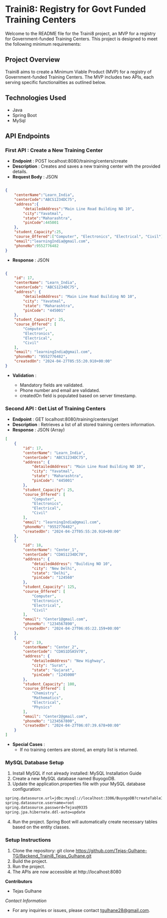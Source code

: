 
# Traini8: Registry for Govt Funded Training Centers
Welcome to the README file for the Traini8 project, an MVP for a registry for Government-funded Training Centers. This project is designed to meet the following minimum requirements:

## Project Overview
Traini8 aims to create a Minimum Viable Product (MVP) for a registry of Government-funded Training Centers. The MVP includes two APIs, each serving specific functionalities as outlined below.

## Technologies Used
* Java
* Spring Boot
* MySql

## API Endpoints
### First API : Create a New Training Center
* **Endpoint** : POST localhost:8080/training/centers/create
* **Description** : Creates and saves a new training center with the provided details.
* **Request Body** : JSON
```json

{
    "centerName":"Learn_India",
    "centerCode":"ABCS1234DC75",
    "address":{
        "detailedAddress":"Main Line Road Building NO 10",
        "city":"Yavatmal",
        "state":"Maharashtra",
        "pinCode":445001
    },
    "student_Capacity":25,
    "course_Offered":["Computer", "Electronics", "Electrical", "Civil"],
    "email":"learningIndia@gmail.com",
    "phoneNo":9552776482
}

```
* **Response** : JSON
```json

{
    "id": 17,
    "centerName": "Learn_India",
    "centerCode": "ABCS1234DC75",
    "address": {
        "detailedAddress": "Main Line Road Building NO 10",
        "city": "Yavatmal",
        "state": "Maharashtra",
        "pinCode": "445001"
    },
    "student_Capacity": 25,
    "course_Offered": [
        "Computer",
        "Electronics",
        "Electrical",
        "Civil"
    ],
    "email": "learningIndia@gmail.com",
    "phoneNo": "9552776482",
    "createdOn": "2024-04-27T05:55:20.910+00:00"
}

```

* **Validation** :
  
  * Mandatory fields are validated.
  * Phone number and email are validated.
  * createdOn field is populated based on server timestamp.

### Second API : Get List of Training Centers
* **Endpoint** : GET localhost:8080/training/centers/get
* **Description** : Retrieves a list of all stored training centers information.
* **Response** : JSON (Array)
```Json
[
    {
        "id": 17,
        "centerName": "Learn_India",
        "centerCode": "ABCS1234DC75",
        "address": {
            "detailedAddress": "Main Line Road Building NO 10",
            "city": "Yavatmal",
            "state": "Maharashtra",
            "pinCode": "445001"
        },
        "student_Capacity": 25,
        "course_Offered": [
            "Computer",
            "Electronics",
            "Electrical",
            "Civil"
        ],
        "email": "learningIndia@gmail.com",
        "phoneNo": "9552776482",
        "createdOn": "2024-04-27T05:55:20.910+00:00"
    },
    {
        "id": 18,
        "centerName": "Center_1",
        "centerCode": "CDAS1234DC70",
        "address": {
            "detailedAddress": "Building NO 10",
            "city": "New Delhi",
            "state": "Delhi",
            "pinCode": "124560"
        },
        "student_Capacity": 125,
        "course_Offered": [
            "Computer",
            "Electronics",
            "Electrical",
            "Civil"
        ],
        "email": "Center1@gmail.com",
        "phoneNo": "1234567890",
        "createdOn": "2024-04-27T06:05:22.159+00:00"
    },
    {
        "id": 19,
        "centerName": "Center_2",
        "centerCode": "CDAS1DSA5V70",
        "address": {
            "detailedAddress": "New Highway",
            "city": "Surat",
            "state": "Gujarat",
            "pinCode": "1245000"
        },
        "student_Capacity": 100,
        "course_Offered": [
            "Chemistry",
            "Mathematics",
            "Electrical",
            "Physics"
        ],
        "email": "Center2@gmail.com",
        "phoneNo": "1234567800",
        "createdOn": "2024-04-27T06:07:39.678+00:00"
    }
]
```
* **Special Cases** :
    * If no training centers are stored, an empty list is returned.
 


### MySQL Database Setup
1. Install MySQL if not already installed: MySQL Installation Guide
2. Create a new MySQL database named BuyogoDB.
3. Update the application.properties file with your MySQL database configuration:

```Bash
spring.datasource.url=jdbc:mysql://localhost:3306/BuyogoDB?createTableIfNotExists=true
spring.datasource.username=root
spring.datasource.password=Tejas@9335
spring.jpa.hibernate.ddl-auto=update
```
4. Run the project. Spring Boot will automatically create necessary tables based on the entity classes.

### Setup Instructions
1. Clone the repository: git clone https://github.com/Tejas-Gulhane-TG/Backend_Traini8_Tejas_Gulhane.git
3. Build the project.
4. Run the project.
5. The APIs are now accessible at http://localhost:8080
   
**Contributors**
  * Tejas Gulhane

*Contact Information*
  * For any inquiries or issues, please contact tgulhane28@gmail.com.



